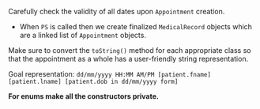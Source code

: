 Carefully check the validity of all dates upon `Appointment` creation.

- When `PS` is called then we create finalized `MedicalRecord` objects which are a linked list of `Appointment` objects.

Make sure to convert the `toString()` method for each appropriate class so that the appointment as a whole has a user-friendly string representation.

Goal representation: `dd/mm/yyyy HH:MM AM/PM [patient.fname] [patient.lname] [patient.dob in dd/mm/yyyy form] `

**For enums make all the constructors private.**